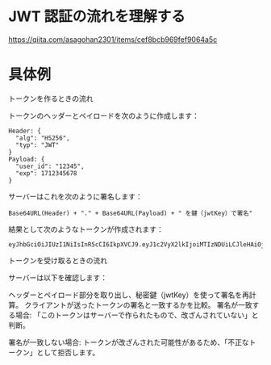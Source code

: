 # JWT 認証の流れを理解する

https://qiita.com/asagohan2301/items/cef8bcb969fef9064a5c

# 具体例

トークンを作るときの流れ

トークンのヘッダーとペイロードを次のように作成します：

```
Header: {
  "alg": "HS256",
  "typ": "JWT"
}
Payload: {
  "user_id": "12345",
  "exp": 1712345678
}
```

サーバーはこれを次のように署名します：

```
Base64URL(Header) + "." + Base64URL(Payload) + " を鍵（jwtKey）で署名"
```

結果として次のようなトークンが作成されます：

```
eyJhbGciOiJIUzI1NiIsInR5cCI6IkpXVCJ9.eyJ1c2VyX2lkIjoiMTIzNDUiLCJleHAiOjE3MTIzNDU2Nzh9.7FJgXOKl73jJ9TzFQH0RgjxLDlRqs6YI_c2bQvEzSi8
```

トークンを受け取るときの流れ

サーバーは以下を確認します：

ヘッダーとペイロード部分を取り出し、秘密鍵（jwtKey）を使って署名を再計算。
クライアントが送ったトークンの署名と一致するかを比較。
署名が一致する場合: 「このトークンはサーバーで作られたもので、改ざんされていない」と判断。

署名が一致しない場合: トークンが改ざんされた可能性があるため、「不正なトークン」として拒否します。
